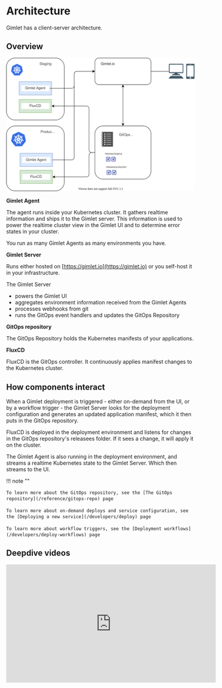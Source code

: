 # Architecture

Gimlet has a client-server architecture.

## Overview

![Gimlet architecture](./architecture.svg)

**Gimlet Agent**

The agent runs inside your Kubernetes cluster. It gathers realtime information and ships it to the Gimlet server.
This information is used to power the realtime cluster view in the Gimlet UI and to determine error states in your cluster.

You run as many Gimlet Agents as many environments you have.

**Gimlet Server**

Runs either hosted on [https://gimlet.io](https://gimlet.io) or you self-host it in your infrastructure.

The Gimlet Server

- powers the Gimlet UI
- aggregates environment information received from the Gimlet Agents
- processes webhooks from git
- runs the GitOps event handlers and updates the GitOps Repository

**GitOps repository**

The GitOps Repository holds the Kubernetes manifests of your applications. 

**FluxCD**

FluxCD is the GitOps controller. It continuously applies manifest changes to the Kubernetes cluster.

## How components interact

When a Gimlet deployment is triggered - either on-demand from the UI, or by a workflow trigger - the Gimlet Server looks for the deployment configuration
and generates an updated application manifest, which it then puts in the GitOps repository.

FluxCD is deployed in the deployment environment and listens for changes in the GitOps repository's releasees folder.
If it sees a change, it will apply it on the cluster.

The Gimlet Agent is also running in the deployment environment, and streams a realtime Kubernetes state to the Gimlet Server. Which then streams to the UI.


!!! note ""

    To learn more about the GitOps repository, see the [The GitOps repository](/reference/gitops-repo) page
    
    To learn more about on-demand deploys and service configuration, see the [Deploying a new service](/developers/deploy) page

    To learn more about workflow triggers, see the [Deployment workflows](/developers/deploy-workflows) page



## Deepdive videos

<iframe width="560" height="315" src="https://www.youtube.com/embed/videoseries?list=PLjJkiSWPwuPKG_3X7WsOtfr4MpcdjRzn7" frameborder="0" allow="accelerometer; autoplay; encrypted-media; gyroscope; picture-in-picture" allowfullscreen></iframe>

<!-- Fathom - beautiful, simple website analytics -->
<script src="https://cdn.usefathom.com/script.js" site="KVEHKPCQ" defer></script>
<!-- / Fathom -->

